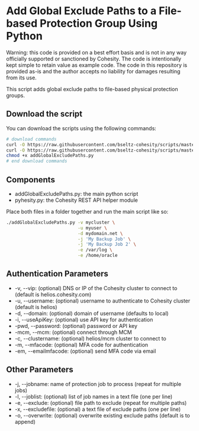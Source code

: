 # Add Global Exclude Paths to a File-based Protection Group Using Python

Warning: this code is provided on a best effort basis and is not in any way officially supported or sanctioned by Cohesity. The code is intentionally kept simple to retain value as example code. The code in this repository is provided as-is and the author accepts no liability for damages resulting from its use.

This script adds global exclude paths to file-based physical protection groups.

## Download the script

You can download the scripts using the following commands:

```bash
# download commands
curl -O https://raw.githubusercontent.com/bseltz-cohesity/scripts/master/python/addGlobalExcludePaths/addGlobalExcludePaths.py
curl -O https://raw.githubusercontent.com/bseltz-cohesity/scripts/master/python/pyhesity.py
chmod +x addGlobalExcludePaths.py
# end download commands
```

## Components

* addGlobalExcludePaths.py: the main python script
* pyhesity.py: the Cohesity REST API helper module

Place both files in a folder together and run the main script like so:

```bash
./addGlobalExcludePaths.py -v mycluster \
                           -u myuser \
                           -d mydomain.net \
                           -j 'My Backup Job' \
                           -j 'My Backup Job 2' \
                           -e /var/log \
                           -e /home/oracle
```

## Authentication Parameters

* -v, --vip: (optional) DNS or IP of the Cohesity cluster to connect to (default is helios.cohesity.com)
* -u, --username: (optional) username to authenticate to Cohesity cluster (default is helios)
* -d, --domain: (optional) domain of username (defaults to local)
* -i, --useApiKey: (optional) use API key for authentication
* -pwd, --password: (optional) password or API key
* -mcm, --mcm: (optional) connect through MCM
* -c, --clustername: (optional) helios/mcm cluster to connect to
* -m, --mfacode: (optional) MFA code for authentication
* -em, --emailmfacode: (optional) send MFA code via email

## Other Parameters

* -j, --jobname: name of protection job to process (repeat for multiple jobs)
* -l, --joblist: (optional) list of job names in a text file (one per line)
* -e, --exclude: (optional) file path to exclude (repeat for multiple paths)
* -x, --excludefile: (optional) a text file of exclude paths (one per line)
* -o, --overwrite: (optional) overwrite existing exclude paths (default is to append)
